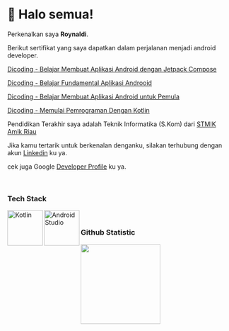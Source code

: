 

<!--
**roynaldi19/roynaldi19** is a ✨ _special_ ✨ repository because its `README.md` (this file) appears on your GitHub profile.

Here are some ideas to get you started:

- 🔭 I’m currently working on ...
- 🌱 I’m currently learning ...
- 👯 I’m looking to collaborate on ...
- 🤔 I’m looking for help with ...
- 💬 Ask me about ...
- 📫 How to reach me: ...
- 😄 Pronouns: ...
- ⚡ Fun fact: ...
-->

#  👋 Halo semua! 

Perkenalkan saya **Roynaldi**.


Berikut sertifikat yang saya dapatkan dalam perjalanan menjadi android developer.

[Dicoding - Belajar Membuat Aplikasi Android dengan Jetpack Compose](https://www.dicoding.com/certificates/ERZR0174QXYV)

[Dicoding - Belajar Fundamental Aplikasi Androoid](https://www.dicoding.com/certificates/EYX4RYDWWXDL)

[Dicoding - Belajar Membuat Aplikasi Android untuk Pemula](https://www.dicoding.com/certificates/NVP7KK20OZR0)

[Dicoding - Memulai Pemrograman Dengan Kotlin](https://www.dicoding.com/certificates/MRZMDD9QKZYQ)

Pendidikan Terakhir saya adalah Teknik Informatika (S.Kom) dari [STMIK Amik Riau](https://sar.ac.id/)

Jika kamu tertarik untuk berkenalan denganku, silakan terhubung dengan akun 
[Linkedin](https://www.linkedin.com/in/roynaldi19/) ku ya.

cek juga Google [Developer Profile](https://g.dev/roynaldi19) ku ya.

<br>

### Tech Stack
  <a href="#"><img align="left" alt="Kotlin" title="Kotlin" width="80px" src="https://upload.wikimedia.org/wikipedia/commons/d/d4/Kotlin_logo.svg" /></a>
  <a href="#"><img align="left" alt="Android Studio" title="Android Studio" width="80px" src="https://upload.wikimedia.org/wikipedia/commons/9/92/Android_Studio_Trademark.svg" /></a>
  <br>
  
### Github Statistic
<p align="left">
<a href="https://github.com/roynaldi19">
  <img height="180em" src="https://github-readme-stats-eight-theta.vercel.app/api?username=roynaldi19&show_icons=true&theme=algolia&include_all_commits=true&count_private=true"/>
</a>
</p>
